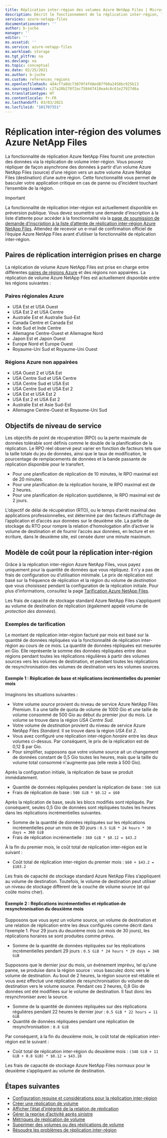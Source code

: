 ```yaml
---
title: Réplication inter-région des volumes Azure NetApp Files | Microsoft Docs
description: Décrit le fonctionnement de la réplication inter-région, les paires de régions prises en charge, les objectifs de niveau de service, la durabilité des données et le modèle de coût.
services: azure-netapp-files
documentationcenter: ''
author: b-juche
manager: ''
editor: ''
ms.assetid: ''
ms.service: azure-netapp-files
ms.workload: storage
ms.tgt_pltfrm: na
ms.devlang: na
ms.topic: conceptual
ms.date: 02/25/2021
ms.author: b-juche
ms.custom: references_regions
ms.openlocfilehash: 4d4cf7a0dc73070f4f48ed87f60a2458bc925b13
ms.sourcegitcommit: c27a20b278f2ac758447418ea4c8c61e27927d6a
ms.translationtype: HT
ms.contentlocale: fr-FR
ms.lasthandoff: 03/03/2021
ms.locfileid: "101707351"
---
```

# <a name="cross-region-replication-of-azure-netapp-files-volumes"></a>Réplication inter-région des volumes Azure NetApp Files

La fonctionnalité de réplication Azure NetApp Files fournit une protection des données via la réplication de volume inter-région. Vous pouvez répliquer de façon asynchrone des données à partir d’un volume Azure NetApp Files (source) d’une région vers un autre volume Azure NetApp Files (destination) d’une autre région.  Cette fonctionnalité vous permet de basculer votre application critique en cas de panne ou d’incident touchant l’ensemble de la région.

> [!IMPORTANT]
> La fonctionnalité de réplication inter-région est actuellement disponible en préversion publique. Vous devez soumettre une demande d’inscription à la liste d’attente pour accéder à la fonctionnalité via la [page de soumission de demande d’inscription à la liste d’attente de réplication inter-région Azure NetApp Files](https://aka.ms/anfcrrpreviewsignup). Attendez de recevoir un e-mail de confirmation officiel de l’équipe Azure NetApp Files avant d’utiliser la fonctionnalité de réplication inter-région.

## <a name="supported-cross-region-replication-pairs"></a><a name="supported-region-pairs"></a>Paires de réplication interrégion prises en charge

La réplication de volume Azure NetApp Files est prise en charge entre différentes [paires de régions Azure](../best-practices-availability-paired-regions.md#azure-regional-pairs) et des régions non appairées. La réplication de volume Azure NetApp Files est actuellement disponible entre les régions suivantes :  

### <a name="azure-regional-pairs"></a>Paires régionales Azure

* USA Est et USA Ouest
* USA Est 2 et USA Centre
* Australie Est et Australie Sud-Est
* Canada Centre et Canada Est
* Inde Sud et Inde Centre 
* Allemagne Centre-Ouest et Allemagne Nord
* Japon Est et Japon Ouest
* Europe Nord et Europe Ouest
* Royaume-Uni Sud et Royaume-Uni Ouest

### <a name="azure-regional-non-pairs"></a>Régions Azure non appairées

*   USA Ouest 2 et USA Est
*   USA Centre Sud et USA Centre
*   USA Centre Sud et USA Est
*   USA Centre Sud et USA Est 2
*   USA Est et USA Est 2
*   USA Est 2 et USA Est 2
*   Australie Est et Asie Sud-Est 
*   Allemagne Centre-Ouest et Royaume-Uni Sud

## <a name="service-level-objectives"></a>Objectifs de niveau de service

Les objectifs de point de récupération (RPO) ou la perte maximale de données tolérable sont définis comme le double de la planification de la réplication.  Le RPO réel observé peut varier en fonction de facteurs tels que la taille totale du jeu de données, ainsi que le taux de modification, le pourcentage de remplacements de données et la bande passante de réplication disponible pour le transfert.   

* Pour une planification de réplication de 10 minutes, le RPO maximal est de 20 minutes.  
* Pour une planification de la réplication horaire, le RPO maximal est de 2 heures.  
* Pour une planification de réplication quotidienne, le RPO maximal est de 2 jours.  

L’objectif de délai de récupération (RTO), ou le temps d’arrêt maximal des applications professionnelles, est déterminé par des facteurs d’affichage de l’application et d’accès aux données sur le deuxième site. La partie de stockage du RTO pour rompre la relation d’homologation afin d’activer le volume de destination et de fournir l’accès aux données, en lecture et en écriture, dans le deuxième site, est censée durer une minute maximum.

## <a name="cost-model-for-cross-region-replication"></a>Modèle de coût pour la réplication inter-région  

Grâce à la réplication inter-région Azure NetApp Files, vous payez uniquement pour la quantité de données que vous répliquez. Il n’y a pas de frais de configuration ou d’utilisation minimale. Le prix de réplication est basé sur la fréquence de réplication et la région du volume de *destination* que vous choisissez pendant la configuration de la réplication initiale. Pour plus d’informations, consultez la page [Tarification Azure NetApp Files](https://azure.microsoft.com/pricing/details/netapp/).  

Les frais de capacité de stockage standard Azure NetApp Files s’appliquent au volume de destination de réplication (également appelé volume de *protection des données*). 

### <a name="pricing-examples"></a>Exemples de tarification

Le montant de réplication inter-région facturé par mois est basé sur la quantité de données répliquées via la fonctionnalité de réplication inter-région au cours de ce mois. La quantité de données répliquées est mesurée en Gio. Elle représente la somme des données répliquées entre deux régions pendant toutes les réplications régulières à partir des volumes sources vers les volumes de destination, et pendant toutes les réplications de resynchronisation des volumes de destination vers les volumes sources.

#### <a name="example-1-month-1-baseline-replication-and-incremental-replications"></a>Exemple 1 : Réplication de base et réplications incrémentielles du premier mois

Imaginons les situations suivantes :

* Votre volume *source* provient du niveau de service Azure NetApp Files *Premium*. Il a une taille de quota de volume de 1000 Gio et une taille de volume consommé de 500 Gio au début du premier jour du mois. Le volume se trouve dans la région *USA Centre Sud*.
* Votre volume de *destination* provient du niveau de service Azure NetApp Files *Standard*. Il se trouve dans la région *USA Est 2*.
* Vous avez configuré une réplication inter-région *horaire* entre les deux volumes ci-dessus. Par conséquent, le prix de la réplication est de 0,12 $ par Gio.
* Pour simplifier, supposons que votre volume source ait un changement de données constant de 0,5 Gio toutes les heures, mais que la taille du volume total consommé n'augmente pas (elle reste à 500 Gio). 

Après la configuration initiale, la réplication de base se produit immédiatement.  

* Quantité de données répliquées pendant la réplication de base : `500 GiB`
* Frais de réplication de base : `500 GiB * $0.12 = $60`

Après la réplication de base, seuls les blocs modifiés sont répliqués. Par conséquent, seules 0,5 Gio de données sont répliquées toutes les heures dans les réplications incrémentielles suivantes.

* Somme de la quantité de données répliquées sur les réplications incrémentielles pour un mois de 30 jours : `0.5 GiB * 24 hours * 30 days = 360 GiB`
* Frais de réplication incrémentielle : `360 GiB * $0.12 = $43.2`

À la fin du premier mois, le coût total de réplication inter-région est le suivant :  

*  Coût total de réplication inter-région du premier mois : `$60 + $43.2 = $103.2`

Les frais de capacité de stockage standard Azure NetApp Files s’appliquent au volume de destination. Toutefois, le volume de destination peut utiliser un niveau de stockage différent de la couche de volume source (et qui coûte moins cher).

#### <a name="example-2-month-2-incremental-replications-and-resync-replications"></a>Exemple 2 : Réplications incrémentielles et réplication de resynchronisation du deuxième mois  

Supposons que vous ayez un volume source, un volume de destination et une relation de réplication entre les deux configurés comme décrit dans l’exemple 1. Pour 29 jours du deuxième mois (un mois de 30 jours), les réplications horaires se sont produites comme prévu.

* Somme de la quantité de données répliquées sur les réplications incrémentielles pendant 29 jours : `0.5 GiB * 24 hours * 29 days = 348 GiB`

Supposons que le dernier jour du mois, un événement imprévu, tel qu’une panne, se produise dans la région source : vous basculez donc vers le volume de destination. Au bout de 2 heures, la région source est rétablie et vous avez effectué une réplication de resynchronisation du volume de destination vers le volume source. Pendant ces 2 heures, 0,8 Gio de données ont été modifiées sur le volume de destination. Il faut donc les resynchroniser avec la source.

* Somme de la quantité de données répliquées sur des réplications régulières pendant 22 heures le dernier jour : `0.5 GiB * 22 hours = 11 GiB`
* Quantité de données répliquées pendant une réplication de resynchronisation : `0.8 GiB`

Par conséquent, à la fin du deuxième mois, le coût total de réplication inter-région est le suivant :  

* Coût total de réplication inter-région du deuxième mois : `(348 GiB + 11 GiB + 0.8 GiB) * $0.12 = $43.18`

Les frais de capacité de stockage Azure NetApp Files normaux pour le deuxième s’appliquent au volume de destination.

## <a name="next-steps"></a>Étapes suivantes
* [Configuration requise et considérations pour la réplication inter-région](cross-region-replication-requirements-considerations.md)
* [Créer une réplication de volume](cross-region-replication-create-peering.md)
* [Afficher l’état d’intégrité de la relation de réplication](cross-region-replication-display-health-status.md)
* [Gérer la reprise d’activité après sinistre](cross-region-replication-manage-disaster-recovery.md)
* [Métriques de réplication de volume](azure-netapp-files-metrics.md#replication)
* [Supprimer des volumes ou des réplications de volume](cross-region-replication-delete.md)
* [Résoudre les problèmes de réplication inter-région](troubleshoot-cross-region-replication.md)